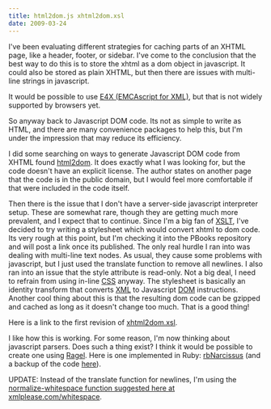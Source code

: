 ```yaml
---
title: html2dom.js xhtml2dom.xsl
date: 2009-03-24
---
```

I've been evaluating different strategies for caching parts of an XHTML page, like a header, footer, or sidebar. I've come to the conclusion that the best way to do this is to store the xhtml as a dom object in javascript. It could also be stored as plain XHTML, but then there are issues with multi-line strings in javascript.

It would be possible to use <a href="http://www.docunext.com/4X">E4X (EMCAscript for XML)</a>, but that is not widely supported by browsers yet.

So anyway back to Javascript DOM code. Its not as simple to write as HTML, and there are many convenience packages to help this, but I'm under the impression that may reduce its efficiency.

I did some searching on ways to generate Javascript DOM code from XHTML found <a href="http://html2dom.com/">html2dom</a>. It does exactly what I was looking for, but the code doesn't have an explicit license. The author states on another page that the code is in the public domain, but I would feel more comfortable if that were included in the code itself.

Then there is the issue that I don't have a server-side javascript interpreter setup. These are somewhat rare, though they are getting much more prevalent, and I expect that to continue. Since I'm a big fan of <a href="/wiki/XSLT">XSLT</a>, I've decided to try writing a stylesheet which would convert xhtml to dom code. Its very rough at this point, but I'm checking it into the PBooks repository and will post a link once its published. The only real hurdle I ran into was dealing with multi-line text nodes. As usual, they cause some problems with javascript, but I just used the translate function to remove all newlines. I also ran into an issue that the style attribute is read-only. Not a big deal, I need to refrain from using in-line <a href="/wiki/CSS">CSS</a> anyway. The stylesheet is basically an identity transform that converts <a href="/wiki/XML">XML</a> to Javascript <a href="/wiki/DOM">DOM</a> instructions. Another cool thing about this is that the resulting dom code can be gzipped and cached as long as it doesn't change too much. That is a good thing!

Here is a link to the first revision of <a href="http://www.pbooks.org/trac/browser/trunk/apps/pbooks/templates/js/dom_generator.js.xsl">xhtml2dom.xsl</a>.

I like how this is working. For some reason, I'm now thinking about javascript parsers. Does such a thing exist? I think it would be possible to create one using <a href="/wiki/Ragel">Ragel</a>. Here is one implemented in Ruby: <a href="http://idontsmoke.co.uk/2005/rbnarcissus/">rbNarcissus</a> (and a backup of the code <a href="http://www.docunext.com/.rb">here</a>).

UPDATE: Instead of the translate function for newlines, I'm using the <a href="http://www.xmlplease.com/whitespace">normalize-whitespace function suggested here at xmlplease.com/whitespace</a>.


